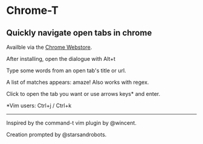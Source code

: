 # Chrome-T

## Quickly navigate open tabs in chrome

Availble via the [Chrome Webstore](https://chrome.google.com/webstore/detail/chrome-t/llpmkggjbfiegebkappodkhnnemngpab).

After installing, open the dialogue with Alt+t

Type some words from an open tab's title or url.

A list of matches appears: amaze! Also works with regex.

Click to open the tab you want or use arrows keys\* and enter.

\*Vim users: Ctrl+j / Ctrl+k

---

Inspired by the command-t vim plugin by @wincent.

Creation prompted by @starsandrobots.
